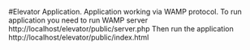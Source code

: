 #Elevator Application.
Application working via WAMP protocol.
To run application you need to run WAMP server 
http://localhost/elevator/public/server.php
Then run the application http://localhost/elevator/public/index.html
